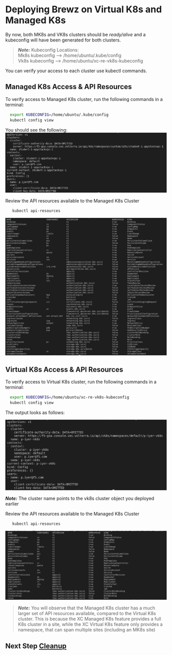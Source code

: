# Deploying Brewz on Virtual K8s and Managed K8s   
By now, both MK8s and VK8s clusters should be *ready/alive* and a kubeconfig will have been generated for both clusters.
> ***Note:*** Kubeconfig Locations:   
> Mk8s kubeconfig --> /home/ubuntu/.kube/config  
> Vk8s kubeconfig --> /home/ubuntu/xc-re-vk8s-kubeconfig

You can verify your access to each cluster use kubectl commands. 

## Managed K8s Access & API Resources  

To verify access to Managed K8s cluster, run the following commands in a terminal:

  ```bash
    export KUBECONFIG=/home/ubuntu/.kube/config
    kubectl config view
  ```
You should see the following:
![](images/mk8s-config-view.png)

Review the API resources available to the Managed K8s Cluster
  
  ```bash
     kubectl api-resources
  ```
![](./images/mk8s-api-resources.png)

## Virtual K8s Access & API Resources

To verify access to Virtual K8s cluster, run the following commands in a terminal:

  ```bash
    export KUBECONFIG=/home/ubuntu/xc-re-vk8s-kubeconfig
    kubectl config view
```

The output looks as follows:

![](./images/vk8s-config-view.png)

***Note:*** The cluster name points to the vk8s cluster object you deployed earlier

Review the API resources available to the Managed K8s Cluster
  
  ```bash
     kubectl api-resources
  ```
![](./images/vk8s-api-resources.png)


> ***Note:*** You will observe that the Managed K8s cluster has a much larger set of API resources available, compared to the Virtual K8s cluster. This is because the XC Managed K8s feature provides a full K8s cluster in a site, while the XC Virtual K8s feature only provides a namespace, that can span multiple sites (including an MK8s site)  


## Next Step  [Cleanup](lab_1.3.md)